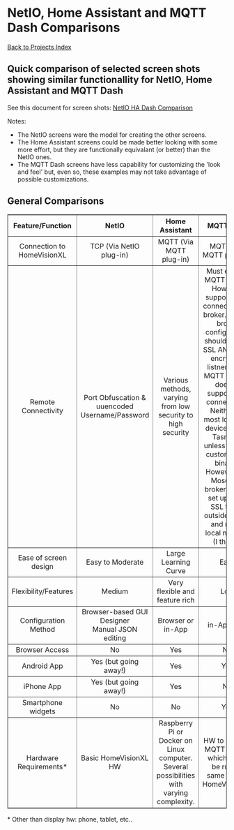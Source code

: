 # NetIO, Home Assistant and MQTT Dash Comparisons

[Back to Projects Index](/index)

## Quick comparison of selected screen shots showing similar functionallity for NetIO, Home Assistant and MQTT Dash

See this document for screen shots: [NetIO HA Dash Comparison](https://github.com/rebel7580/img/blob/master/NetIO%20HA%20Dash%20Comparison.pdf)

Notes:
* The NetIO screens were the model for creating the other screens.
* The Home Assistant screens could be made better looking with some more effort, but they are functionally equivalant (or better) than the NetIO ones.
* The MQTT Dash screens have less capability for customizing the 'look and feel' but, even so, these examples may not take advantage of possible customizations.

## General Comparisons

<table border="1" cellspacing="0">

 <tr>
  <th align="center">Feature/Function</th>
  <th align="center">NetIO</th>
  <th align="center">Home Assistant</th>
  <th align="center">MQTT Dash</th>
 </tr>
 <tr>
  <td align="center">Connection to HomeVisionXL</td>
  <td align="center">TCP (Via NetIO plug-in)</td>
  <td align="center">MQTT (Via MQTT plug-in)</td>
  <td align="center">MQTT (Via MQTT plug-in)</td>
 </tr>
 <tr>
  <td align="center">Remote Connectivity</td>
  <td align="center">Port Obfuscation & uuencoded Username/Password</td>
  <td align="center">Various methods, varying from low security to high security</td>
  <td align="center">Must expose MQTT broker. However, supports SSL connections to broker. (MQTT broker configuration should enable SSL AND non-encrypted listners. The MQTT plug-in doesn't support SSL connections. Neither do most local IOT devices (e.g., Tasmota, unless using a custom-built binary). However, the Mosquitto broker can be set up to be SSL to the outside world, and not to local network (I think!).</td>
 </tr>
 <tr>
  <td align="center">Ease of screen design</td>
  <td align="center">Easy to Moderate</td>
  <td align="center">Large Learning Curve</td>
  <td align="center">Easy</td>
 </tr>
 <tr>
  <td align="center">Flexibility/Features</td>
  <td align="center">Medium</td>
  <td align="center">Very flexible and feature rich</td>
  <td align="center">Low</td>
 </tr>
 <tr>
  <td align="center">Configuration Method</td>
  <td align="center">Browser-based GUI Designer<br>Manual JSON editing</td>
  <td align="center">Browser or in-App</td>
  <td align="center">in-App only</td>
 </tr>
 <tr>
  <td align="center">Browser Access</td>
  <td align="center">No</td>
  <td align="center">Yes</td>
  <td align="center">No</td>
 </tr>
 <tr>
  <td align="center">Android App</td>
  <td align="center">Yes (but going away!)</td>
  <td align="center">Yes</td>
  <td align="center">Yes</td>
 </tr>
 <tr>
  <td align="center">iPhone App</td>
  <td align="center">Yes (but going away!)</td>
  <td align="center">Yes</td>
  <td align="center">No</td>
 </tr>
 <tr>
  <td align="center">Smartphone widgets</td>
  <td align="center">No</td>
  <td align="center">No</td>
  <td align="center">Yes</td>
 </tr>
 <tr>
  <td align="center">Hardware Requirements*</td>
  <td align="center">Basic HomeVisionXL HW</td>
  <td align="center">Raspberry Pi or Docker on Linux computer. Several possibilities with varying complexity.</td>
  <td align="center">HW to support MQTT broker, which could be run on same HW as HomeVisionXL.</td>
 </tr>

</table>
* Other than display hw: phone, tablet, etc..
